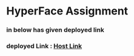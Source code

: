 # HyperFace Assignment

### in below has given deployed link
### deployed Link : [Host Link](https://assignment-hyperface.vercel.app/)
